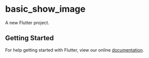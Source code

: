 # basic_show_image

A new Flutter project.

## Getting Started

For help getting started with Flutter, view our online
[documentation](https://flutter.io/).
